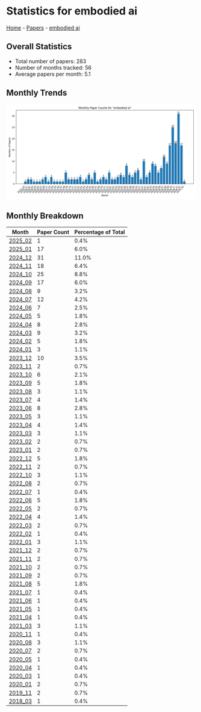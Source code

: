 # Statistics for embodied ai

[Home](https://arxcompass.github.io) - [Papers](https://arxcompass.github.io/papers) - [embodied ai](https://arxcompass.github.io/papers/embodied_ai)

## Overall Statistics

- Total number of papers: 283
- Number of months tracked: 56
- Average papers per month: 5.1

## Monthly Trends

![Monthly Paper Counts](monthly_stats.png)

## Monthly Breakdown

| Month | Paper Count | Percentage of Total |
| --- | --- | --- |
| [2025_02](./2025_02/papers_1.md) | 1 | 0.4% |
| [2025_01](./2025_01/papers_1.md) | 17 | 6.0% |
| [2024_12](./2024_12/papers_1.md) | 31 | 11.0% |
| [2024_11](./2024_11/papers_1.md) | 18 | 6.4% |
| [2024_10](./2024_10/papers_1.md) | 25 | 8.8% |
| [2024_09](./2024_09/papers_1.md) | 17 | 6.0% |
| [2024_08](./2024_08/papers_1.md) | 9 | 3.2% |
| [2024_07](./2024_07/papers_1.md) | 12 | 4.2% |
| [2024_06](./2024_06/papers_1.md) | 7 | 2.5% |
| [2024_05](./2024_05/papers_1.md) | 5 | 1.8% |
| [2024_04](./2024_04/papers_1.md) | 8 | 2.8% |
| [2024_03](./2024_03/papers_1.md) | 9 | 3.2% |
| [2024_02](./2024_02/papers_1.md) | 5 | 1.8% |
| [2024_01](./2024_01/papers_1.md) | 3 | 1.1% |
| [2023_12](./2023_12/papers_1.md) | 10 | 3.5% |
| [2023_11](./2023_11/papers_1.md) | 2 | 0.7% |
| [2023_10](./2023_10/papers_1.md) | 6 | 2.1% |
| [2023_09](./2023_09/papers_1.md) | 5 | 1.8% |
| [2023_08](./2023_08/papers_1.md) | 3 | 1.1% |
| [2023_07](./2023_07/papers_1.md) | 4 | 1.4% |
| [2023_06](./2023_06/papers_1.md) | 8 | 2.8% |
| [2023_05](./2023_05/papers_1.md) | 3 | 1.1% |
| [2023_04](./2023_04/papers_1.md) | 4 | 1.4% |
| [2023_03](./2023_03/papers_1.md) | 3 | 1.1% |
| [2023_02](./2023_02/papers_1.md) | 2 | 0.7% |
| [2023_01](./2023_01/papers_1.md) | 2 | 0.7% |
| [2022_12](./2022_12/papers_1.md) | 5 | 1.8% |
| [2022_11](./2022_11/papers_1.md) | 2 | 0.7% |
| [2022_10](./2022_10/papers_1.md) | 3 | 1.1% |
| [2022_08](./2022_08/papers_1.md) | 2 | 0.7% |
| [2022_07](./2022_07/papers_1.md) | 1 | 0.4% |
| [2022_06](./2022_06/papers_1.md) | 5 | 1.8% |
| [2022_05](./2022_05/papers_1.md) | 2 | 0.7% |
| [2022_04](./2022_04/papers_1.md) | 4 | 1.4% |
| [2022_03](./2022_03/papers_1.md) | 2 | 0.7% |
| [2022_02](./2022_02/papers_1.md) | 1 | 0.4% |
| [2022_01](./2022_01/papers_1.md) | 3 | 1.1% |
| [2021_12](./2021_12/papers_1.md) | 2 | 0.7% |
| [2021_11](./2021_11/papers_1.md) | 2 | 0.7% |
| [2021_10](./2021_10/papers_1.md) | 2 | 0.7% |
| [2021_09](./2021_09/papers_1.md) | 2 | 0.7% |
| [2021_08](./2021_08/papers_1.md) | 5 | 1.8% |
| [2021_07](./2021_07/papers_1.md) | 1 | 0.4% |
| [2021_06](./2021_06/papers_1.md) | 1 | 0.4% |
| [2021_05](./2021_05/papers_1.md) | 1 | 0.4% |
| [2021_04](./2021_04/papers_1.md) | 1 | 0.4% |
| [2021_03](./2021_03/papers_1.md) | 3 | 1.1% |
| [2020_11](./2020_11/papers_1.md) | 1 | 0.4% |
| [2020_08](./2020_08/papers_1.md) | 3 | 1.1% |
| [2020_07](./2020_07/papers_1.md) | 2 | 0.7% |
| [2020_05](./2020_05/papers_1.md) | 1 | 0.4% |
| [2020_04](./2020_04/papers_1.md) | 1 | 0.4% |
| [2020_03](./2020_03/papers_1.md) | 1 | 0.4% |
| [2020_01](./2020_01/papers_1.md) | 2 | 0.7% |
| [2019_11](./2019_11/papers_1.md) | 2 | 0.7% |
| [2018_03](./2018_03/papers_1.md) | 1 | 0.4% |
